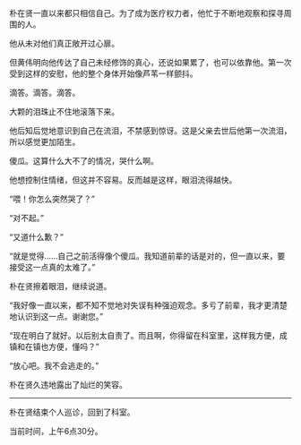 朴在贤一直以来都只相信自己。为了成为医疗权力者，他忙于不断地观察和探寻周围的人。

他从未对他们真正敞开过心扉。

但黄伟明向他传达了自己未经修饰的真心，还说如果累了，也可以依靠他。第一次受到这样的安慰，他的整个身体开始像芦苇一样颤抖。

滴答。滴答。滴答。

大颗的泪珠止不住地滚落下来。

他后知后觉地意识到自己在流泪，不禁感到惊讶。这是父亲去世后他第一次流泪，所以感觉更加陌生。

傻瓜。这算什么大不了的情况，哭什么啊。

他想控制住情绪，但这并不容易。反而越是这样，眼泪流得越快。

“喂！你怎么突然哭了？”

“对不起。”

“又道什么歉？”

“就是觉得……自己之前活得像个傻瓜。我知道前辈的话是对的，但一直以来，要接受这一点真的太难了。”

朴在贤擦着眼泪，继续说道。

“我好像一直以来，都不知不觉地对失误有种强迫观念。多亏了前辈，我才更清楚地认识到这一点。谢谢您。”

“现在明白了就好。以后别太自责了。而且啊，你得留在科室里，这样我方便，成镇和在镇也方便，懂吗？”

“放心吧。我不会逃走的。”

朴在贤久违地露出了灿烂的笑容。

* * *

朴在贤结束个人巡诊，回到了科室。

当前时间，上午6点30分。
